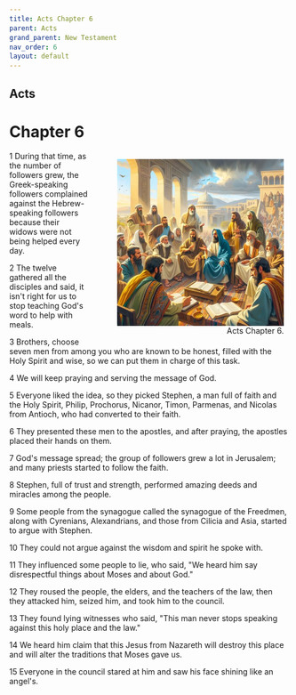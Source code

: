 ```yaml
---
title: Acts Chapter 6
parent: Acts
grand_parent: New Testament
nav_order: 6
layout: default
---
```


## Acts

# Chapter 6

<figure style="float: right; margin-right: 10px;">
    <img src="/assets/Image/Acts/500/6.jpg" alt="Acts Chapter 6" style="width: 300px; height: 300px; float: right;padding-left: 10px;"/>
    <figcaption style="clear: both;text-align: right;">Acts Chapter 6.</figcaption>
</figure>
1 During that time, as the number of followers grew, the Greek-speaking followers complained against the Hebrew-speaking followers because their widows were not being helped every day.

2 The twelve gathered all the disciples and said, it isn't right for us to stop teaching God's word to help with meals.

3 Brothers, choose seven men from among you who are known to be honest, filled with the Holy Spirit and wise, so we can put them in charge of this task.

4 We will keep praying and serving the message of God.

5 Everyone liked the idea, so they picked Stephen, a man full of faith and the Holy Spirit, Philip, Prochorus, Nicanor, Timon, Parmenas, and Nicolas from Antioch, who had converted to their faith.

6 They presented these men to the apostles, and after praying, the apostles placed their hands on them.

7 God's message spread; the group of followers grew a lot in Jerusalem; and many priests started to follow the faith.

8 Stephen, full of trust and strength, performed amazing deeds and miracles among the people.

9 Some people from the synagogue called the synagogue of the Freedmen, along with Cyrenians, Alexandrians, and those from Cilicia and Asia, started to argue with Stephen.

10 They could not argue against the wisdom and spirit he spoke with.

11 They influenced some people to lie, who said, "We heard him say disrespectful things about Moses and about God."

12 They roused the people, the elders, and the teachers of the law, then they attacked him, seized him, and took him to the council.

13 They found lying witnesses who said, "This man never stops speaking against this holy place and the law."

14 We heard him claim that this Jesus from Nazareth will destroy this place and will alter the traditions that Moses gave us.

15 Everyone in the council stared at him and saw his face shining like an angel's.


